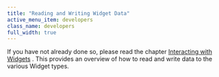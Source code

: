 ```yaml
---
title: "Reading and Writing Widget Data"
active_menu_item: developers
class_name: developers
full_width: true
---
```



If you have not already done so, please read the chapter [Interacting with Widgets](../widget-reading-writing/index.htm) . This provides an overview of how to read and write data to the various Widget types.

